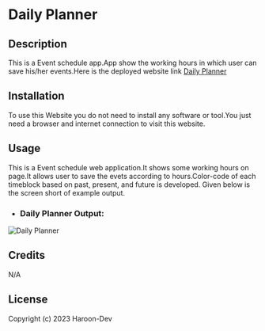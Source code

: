 # Daily Planner


## Description
This is a Event schedule app.App show the working hours in which user can save his/her events.Here is the deployed website link [Daily Planner](https://haroon-dev13.github.io/daily-planner/)


## Installation
To use this Website you do not need to install any software or tool.You just need a browser and internet connection to visit this website.

## Usage
This is a Event schedule web application.It shows some working hours on page.It allows user to save the evets according to hours.Color-code of each timeblock based on past, present, and future is developed.
Given below is the screen short of example output.

* ### Daily Planner Output:
![Daily Planner](images/Daily-Planner.png)

## Credits
N/A

## License
Copyright (c) 2023 Haroon-Dev
